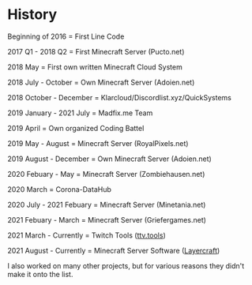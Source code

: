 # History
Beginning of 2016 = First Line Code

2017 Q1 - 2018 Q2 = First Minecraft Server (Pucto.net)

2018 May = First own written Minecraft Cloud System

2018 July - October = Own Minecraft Server (Adoien.net)

2018 October - December = Klarcloud/Discordlist.xyz/QuickSystems

2019 January - 2021 July = Madfix.me Team

2019 April = Own organized Coding Battel

2019 May - August = Minecraft Server (RoyalPixels.net)

2019 August - December = Own Minecraft Server (Adoien.net)

2020 Febuary - May = Minecraft Server (Zombiehausen.net)

2020 March = Corona-DataHub

2020 July - 2021 Febuary = Minecraft Server (Minetania.net)

2021 Febuary - March = Minecraft Server (Griefergames.net)

2021 March - Currently = Twitch Tools ([ttv.tools](https://ttv.tools))

2021 August - Currently = Minecraft Server Software ([Layercraft](https://github.com/Layercraft))

I also worked on many other projects, but for various reasons they didn't make it onto the list.
